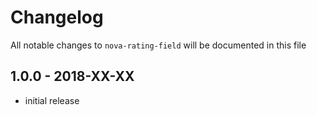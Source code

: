 # Changelog

All notable changes to `nova-rating-field` will be documented in this file

## 1.0.0 - 2018-XX-XX

- initial release
